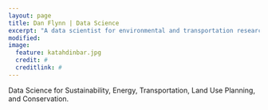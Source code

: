 ```yaml
---
layout: page
title: Dan Flynn | Data Science
excerpt: "A data scientist for environmental and transportation research."
modified: 
image:
  feature: katahdinbar.jpg
  credit: #
  creditlink: #
---
```


Data Science for Sustainability, Energy, Transportation, Land Use Planning, and Conservation.